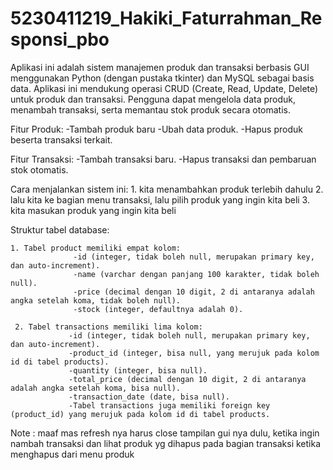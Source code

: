# 5230411219_Hakiki_Faturrahman_Responsi_pbo

Aplikasi ini adalah sistem manajemen produk dan transaksi berbasis GUI menggunakan Python (dengan pustaka tkinter) dan MySQL sebagai basis data. Aplikasi ini mendukung operasi CRUD (Create, Read, Update, Delete) untuk produk dan transaksi. Pengguna dapat mengelola data produk, menambah transaksi, serta memantau stok produk secara otomatis.

Fitur Produk:
                     -Tambah produk baru
                     -Ubah data produk.
                     -Hapus produk beserta transaksi terkait.

Fitur Transaksi:
                     -Tambah transaksi baru.
                     -Hapus transaksi dan pembaruan stok otomatis.

Cara menjalankan sistem ini:
            1. kita menambahkan produk terlebih dahulu
            2. lalu kita ke bagian menu transaksi, lalu pilih produk yang ingin kita beli
            3. kita masukan produk yang  ingin kita beli
  
Struktur tabel database:

    1. Tabel product memiliki empat kolom:
                  -id (integer, tidak boleh null, merupakan primary key, dan auto-increment).
                  -name (varchar dengan panjang 100 karakter, tidak boleh null).
                  -price (decimal dengan 10 digit, 2 di antaranya adalah angka setelah koma, tidak boleh null).
                  -stock (integer, defaultnya adalah 0).

     2. Tabel transactions memiliki lima kolom:
                 -id (integer, tidak boleh null, merupakan primary key, dan auto-increment).
                 -product_id (integer, bisa null, yang merujuk pada kolom id di tabel products).
                 -quantity (integer, bisa null).
                 -total_price (decimal dengan 10 digit, 2 di antaranya adalah angka setelah koma, bisa null).
                 -transaction_date (date, bisa null).
                 -Tabel transactions juga memiliki foreign key (product_id) yang merujuk pada kolom id di tabel products.


Note : maaf mas refresh nya harus close tampilan gui nya dulu, ketika ingin nambah transaksi dan lihat produk yg dihapus pada bagian transaksi ketika menghapus dari menu produk

